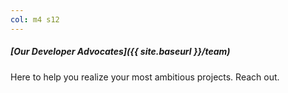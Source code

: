 ```yaml
---
col: m4 s12
---
```


##### [Our Developer Advocates]({{ site.baseurl }}/team)

Here to help you realize your most ambitious projects. Reach out.

